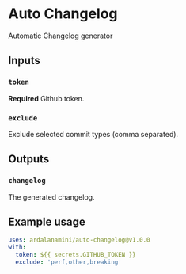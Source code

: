 # Auto Changelog

Automatic Changelog generator

## Inputs

### `token`

**Required** Github token.

### `exclude`

Exclude selected commit types (comma separated).

## Outputs

### `changelog`

The generated changelog.

## Example usage

```yaml
uses: ardalanamini/auto-changelog@v1.0.0
with:
  token: ${{ secrets.GITHUB_TOKEN }}
  exclude: 'perf,other,breaking'
```
